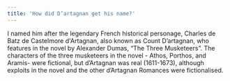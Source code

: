 ```yaml
---
title: 'How did D’artagnan get his name?'
---
```

I named him after the legendary French historical personage, Charles de Batz de Castelmore d'Artagnan,  also known as Count D’artagnan, who features in the novel by Alexander Dumas, “The Three Musketeers”. The characters of the three musketeers in the novel - Athos, Porthos, and Aramis- were fictional, but d’Artagnan was real (1611-1673), although exploits in the novel and the other d’Artagnan Romances were fictionalised.
